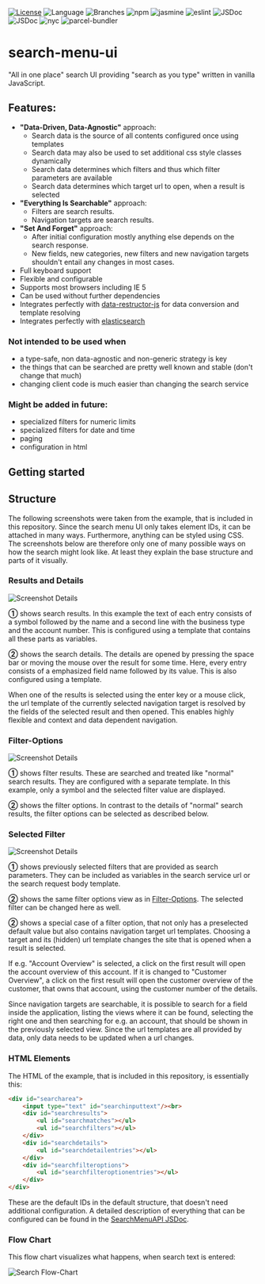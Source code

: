 [![License](https://img.shields.io/badge/License-Apache%202.0-blue.svg)](https://opensource.org/licenses/Apache-2.0)
![Language](https://img.shields.io/github/languages/top/JohT/search-menu-ui)
![Branches](https://img.shields.io/badge/Coverage-81.96%25-yellow.svg)
![![npm](./src/npm.svg)](https://aleen42.github.io/badges/src/npm.svg)
![![jasmine](./src/jasmine.svg)](https://aleen42.github.io/badges/src/jasmine.svg)
![![eslint](./src/eslint.svg)](https://aleen42.github.io/badges/src/eslint.svg)
![JSDoc](https://img.shields.io/github/package-json/dependency-version/JohT/search-menu-ui/search-menu-ui/dev/jsdoc)
![JSDoc](https://img.shields.io/github/package-json/dependency-version/JohT/search-menu-ui/dev/jsdoc)
![nyc](https://img.shields.io/github/package-json/dependency-version/JohT/search-menu-ui/search-menu-ui/dev/nyc)
![parcel-bundler](https://img.shields.io/github/package-json/dependency-version/JohT/search-menu-ui/search-menu-ui/dev/parcel-bundler)

# search-menu-ui

"All in one place" search UI providing "search as you type" written in vanilla JavaScript.
## Features:
* **"Data-Driven, Data-Agnostic"** approach:   
  * Search data is the source of all contents configured once using templates
  * Search data may also be used to set additional css style classes dynamically
  * Search data determines which filters and thus which filter parameters are available
  * Search data determines which target url to open, when a result is selected
* **"Everything Is Searchable"** approach:
  * Filters are search results.
  * Navigation targets are search results.
* **"Set And Forget"** approach:
  * After initial configuration mostly anything else depends on the search response. 
  * New fields, new categories, new filters and new navigation targets shouldn't entail
  any changes in most cases.
* Full keyboard support
* Flexible and configurable 
* Supports most browsers including IE 5
* Can be used without further dependencies
* Integrates perfectly with [data-restructor-js](https://github.com/JohT/data-restructor-js) for data conversion and template resolving
* Integrates perfectly with [elasticsearch](https://www.elastic.co/de/elasticsearch/)

### Not intended to be used when
* a type-safe, non data-agnostic and non-generic strategy is key
* the things that can be searched are pretty well known and stable (don't change that much)
* changing client code is much easier than changing the search service

### Might be added in future:
* specialized filters for numeric limits 
* specialized filters for date and time
* paging
* configuration in html

## Getting started

## Structure

The following screenshots were taken from the example, that is included in this repository. 
Since the search menu UI only takes element IDs, it can be attached in many ways.
Furthermore, anything can be styled using CSS. The screenshots below are therefore
only one of many possible ways on how the search might look like. At least they explain the base structure and parts of it visually.

### Results and Details

![Screenshot Details](https://github.com/JohT/search-menu-ui/blob/master/search-menu-ui/screenshots/ScreenshotExampleDetails.png?raw=true)

**&#x2460;** shows search results. In this example the text of each entry consists of a symbol followed by the name and a second line with the business type and the account number. 
This is configured using a template that contains all these parts as variables.

**&#x2461;** shows the search details. The details are opened by pressing the space bar or moving the mouse over the result for some time. Here, every entry consists of a emphasized field name followed by its value. This is also configured using a template.

When one of the results is selected using the enter key or a mouse click, the url template of the currently selected navigation target is resolved by the fields of the selected result and then
opened. This enables highly flexible and context and data dependent navigation.

### Filter-Options

![Screenshot Details](https://github.com/JohT/search-menu-ui/blob/master/search-menu-ui/screenshots/ScreenshotExampleFilterOptions.png?raw=true)

**&#x2460;** shows filter results. These are searched and treated like "normal" search results.
They are configured with a separate template. In this example, only a symbol and the selected filter value are displayed.

**&#x2461;** shows the filter options. In contrast to the details of "normal" search results, 
the filter options can be selected as described below.

### Selected Filter

![Screenshot Details](https://github.com/JohT/search-menu-ui/blob/master/search-menu-ui/screenshots/ScreenshotExampleSelectedFilter.png?raw=true)

**&#x2460;** shows previously selected filters that are provided as search parameters. 
They can be included as variables in the search service url or the search request body template.

**&#x2461;** shows the same filter options view as in [Filter-Options](#Filter-Options). The selected filter can be changed here as well.

**&#x2461;** shows a special case of a filter option, that not only has a preselected default
value but also contains navigation target url templates. Choosing a target and its (hidden)
url template changes the site that is opened when a result is selected. 

If e.g. "Account Overview" is selected, a click on the first result will open the account overview of this account. If it is changed to "Customer Overview", a click on the first result will open the customer overview of the customer, that owns that account, using the customer number of the details.

Since navigation targets are searchable, it is possible to search for a field inside the application, listing the views where it can be found, selecting the right one and then searching
for e.g. an account, that should be shown in the previously selected view. Since the url templates are all provided by data, only data needs to be updated when a url changes.

### HTML Elements

The HTML of the example, that is included in this repository, is essentially this:
```html
<div id="searcharea">
    <input type="text" id="searchinputtext"/><br>
    <div id="searchresults">
        <ul id="searchmatches"></ul>
        <ul id="searchfilters"></ul>
    </div>
    <div id="searchdetails">
        <ul id="searchdetailentries"></ul>
    </div>
    <div id="searchfilteroptions">
        <ul id="searchfilteroptionentries"></ul>
    </div>
</div>
```

These are the default IDs in the default structure, that doesn't need additional configuration.
A detailed description of everything that can be configured can be found in the [SearchMenuAPI JSDoc](https://joht.github.io/search-menu-ui/docs/module-searchmenu.SearchMenuAPI.html). 


### Flow Chart

This flow chart visualizes what happens, when search text is entered:

![Search Flow-Chart](https://github.com/JohT/search-menu-ui/blob/master/search-menu-ui/diagrams/searchflowchart.png?raw=true)

